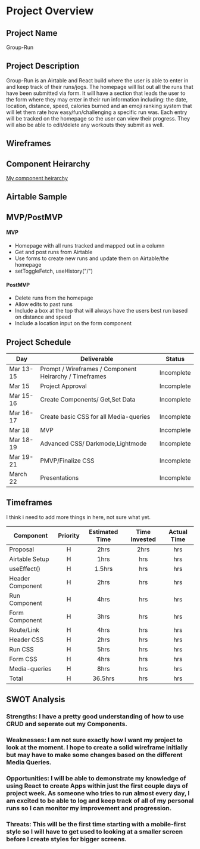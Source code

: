 # Project Overview

## Project Name
Group-Run


## Project Description
Group-Run is an Airtable and React build where the user is able to enter in and keep track of their runs/jogs. The homepage will list out all the runs that have been submitted via form. It will have a section that leads the user to the form where they may enter in their run information including: the date, location, distance, speed, calories burned and an emoji ranking system that will let them rate how easy/fun/challenging a specific run was. Each entry will be tracked on the homepage so the user can view their progress. They will also be able to edit/delete any workouts they submit as well.

## Wireframes


## Component Heirarchy
[My component heirarchy](https://imgur.com/ehwd0aw)

## Airtable Sample


## MVP/PostMVP

#### MVP
- Homepage with all runs tracked and mapped out in a column
- Get and post runs from Airtable
- Use forms to create new runs and update them on Airtable/the homepage
- setToggleFetch, useHistory("/")

#### PostMVP
- Delete runs from the homepage
- Allow edits to past runs
- Include a box at the top that will always have the users best run based on distance and speed
- Include a location input on the form component

## Project Schedule

|  Day | Deliverable | Status
|---|---| ---|
|Mar 13-15| Prompt / Wireframes / Component Heirarchy / Timeframes | Incomplete
|Mar 15| Project Approval | Incomplete
|Mar 15-16| Create Components/ Get,Set Data| Incomplete
|Mar 16-17| Create basic CSS for all Media-queries| Incomplete
|Mar 18| MVP | Incomplete
|Mar 18-19| Advanced CSS/ Darkmode,Lightmode | Incomplete
|Mar 19-21| PMVP/Finalize CSS | Incomplete
|March 22| Presentations | Incomplete

## Timeframes

I think i need to add more things in here, not sure what yet.

| Component | Priority | Estimated Time | Time Invested | Actual Time |
| --- | :---: |  :---: | :---: | :---: |
| Proposal | H | 2hrs| 2hrs | hrs |
| Airtable Setup | H | 1hrs| hrs | hrs |
| useEffect() | H | 1.5hrs| hrs | hrs |
| Header Component | H | 2hrs| hrs | hrs |
| Run Component | H | 4hrs| hrs | hrs |
| Form Component | H | 3hrs| hrs | hrs |
| Route/Link | H | 4hrs| hrs | hrs |
| Header CSS | H | 2hrs| hrs | hrs |
| Run CSS | H | 5hrs| hrs | hrs |
| Form CSS | H | 4hrs| hrs | hrs |
| Media-queries | H | 8hrs| hrs | hrs |
| Total | H | 36.5hrs| hrs | hrs |

## SWOT Analysis

### Strengths: I have a pretty good understanding of how to use CRUD and seperate out my Components.

### Weaknesses: I am not sure exactly how I want my project to look at the moment. I hope to create a solid wireframe initially but may have to make some changes based on the different Media Queries.

### Opportunities: I will be able to demonstrate my knowledge of using React to create Apps within just the first couple days of project week. As someone who tries to run almost every day, I am excited to be able to log and keep track of all of my personal runs so I can monitor my improvement and progression.

### Threats: This will be the first time starting with a mobile-first style so I will have to get used to looking at a smaller screen before I create styles for bigger screens.




